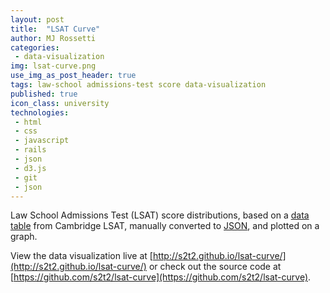 ```yaml
---
layout: post
title:  "LSAT Curve"
author: MJ Rossetti
categories:
 - data-visualization
img: lsat-curve.png
use_img_as_post_header: true
tags: law-school admissions-test score data-visualization
published: true
icon_class: university
technologies:
 - html
 - css
 - javascript
 - rails
 - json
 - d3.js
 - git
 - json
---
```


<!--
![A graph plotting the distribution of LSAT scores.](/assets/images/lsat-curve.png "LSAT Curve Graph")
-->

Law School Admissions Test (LSAT) score distributions,
 based on a
 [data table](http://www.cambridgelsat.com/resources/data/lsat-percentiles-table/)
 from Cambridge LSAT,
 manually converted to [JSON](https://github.com/s2t2/lsat-curve/blob/master/lsat_curve.json),
 and plotted on a graph.

View the data visualization live at [http://s2t2.github.io/lsat-curve/](http://s2t2.github.io/lsat-curve/) or check out the source code at [https://github.com/s2t2/lsat-curve](https://github.com/s2t2/lsat-curve).

<!--hr-->

<!--script src="http://gist-it.appspot.com/github/s2t2/lsat-curve/blob/master/index.html"></script-->
